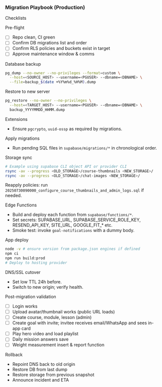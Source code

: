 ### Migration Playbook (Production)

Checklists

Pre-flight
- [ ] Repo clean, CI green
- [ ] Confirm DB migrations list and order
- [ ] Confirm RLS policies and buckets exist in target
- [ ] Approve maintenance window & comms

Database backup
```bash
pg_dump --no-owner --no-privileges --format=custom \
  --host=<SOURCE_HOST> --username=<PGUSER> --dbname=<DBNAME> \
  --file=backup_$(date +%Y%m%d_%H%M).dump
```

Restore to new server
```bash
pg_restore --no-owner --no-privileges \
  --host=<TARGET_HOST> --username=<PGUSER> --dbname=<DBNAME> \
  backup_YYYYMMDD_HHMM.dump
```

Extensions
- Ensure `pgcrypto`, `uuid-ossp` as required by migrations.

Apply migrations
- Run pending SQL files in `supabase/migrations/*` in chronological order.

Storage sync
```bash
# Example using supabase CLI object API or provider CLI
rsync -av --progress <OLD_STORAGE>/course-thumbnails <NEW_STORAGE>/
rsync -av --progress <OLD_STORAGE>/chat-images <NEW_STORAGE>/
```
Reapply policies: run `20250730090000_configure_course_thumbnails_and_admin_logs.sql` if needed.

Edge Functions
- Build and deploy each function from `supabase/functions/*`.
- Set secrets: SUPABASE_URL, SUPABASE_SERVICE_ROLE_KEY, RESEND_API_KEY, SITE_URL, GOOGLE_FIT_* etc.
- Smoke test: invoke `goal-notifications` with a dummy body.

App deploy
```bash
node -v # ensure version from package.json engines if defined
npm ci
npm run build:prod
# Deploy to hosting provider
```

DNS/SSL cutover
- Set low TTL 24h before.
- Switch to new origin; verify health.

Post-migration validation
- [ ] Login works
- [ ] Upload avatar/thumbnail works (public URL loads)
- [ ] Create course, module, lesson (admin)
- [ ] Create goal with invite; invitee receives email/WhatsApp and sees in-app card
- [ ] Play hero video and load playlist
- [ ] Daily mission answers save
- [ ] Weight measurement insert & report function

Rollback
- Repoint DNS back to old origin
- Restore DB from last dump
- Restore storage from previous snapshot
- Announce incident and ETA

